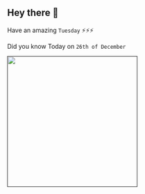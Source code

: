 ## Hey there 👋
Have an amazing `Tuesday` ⚡⚡⚡

Did you know Today on `26th of December`
 
 [<img src="" width="300" />]() 
 ```

```
